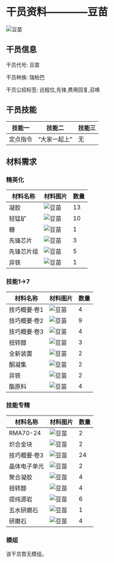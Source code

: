 # 干员资料————豆苗

![豆苗](./oprImages/豆苗.png)

## 干员信息

干员代号: 豆苗

干员种族: 瑞柏巴

干员公招标签: 远程位,先锋,费用回复,召唤

## 干员技能

| 技能一       | 技能二   | 技能三 |
| ------------ | -------- | ------ |
| 定点指令 | “大家一起上” | 无 |

## 材料需求

### 精英化

| 材料名称      | 材料图片 | 数量  |
|---------|---------|-----|
| 凝胶 | ![豆苗](./matIcons/凝胶.png)  |   13  |
| 轻锰矿 | ![豆苗](./matIcons/轻锰矿.png)  |   10  |
| 糖 | ![豆苗](./matIcons/糖.png)  |   1  |
| 先锋芯片 | ![豆苗](./matIcons/先锋芯片.png)  |   3  |
| 先锋芯片组 | ![豆苗](./matIcons/先锋芯片组.png)  |   5  |
| 异铁 | ![豆苗](./matIcons/异铁.png)  |   1  |

### 技能1→7

| 材料名称      | 材料图片 | 数量  |
|---------|---------|-----|
| 技巧概要·卷1 | ![豆苗](./matIcons/技巧概要·卷1.png)  |   4  |
| 技巧概要·卷2 | ![豆苗](./matIcons/技巧概要·卷2.png)  |   9  |
| 技巧概要·卷3 | ![豆苗](./matIcons/技巧概要·卷3.png)  |   4  |
| 扭转醇 | ![豆苗](./matIcons/扭转醇.png)  |   3  |
| 全新装置 | ![豆苗](./matIcons/全新装置.png)  |   2  |
| 酮凝集 | ![豆苗](./matIcons/酮凝集.png)  |   2  |
| 异铁 | ![豆苗](./matIcons/异铁.png)  |   2  |
| 酯原料 | ![豆苗](./matIcons/酯原料.png)  |   4  |

### 技能专精

| 材料名称      | 材料图片 | 数量  |
|---------|---------|-----|
| RMA70-24 | ![豆苗](./matIcons/RMA70-24.png)  |   2  |
| 炽合金块 | ![豆苗](./matIcons/炽合金块.png)  |   2  |
| 技巧概要·卷3 | ![豆苗](./matIcons/技巧概要·卷3.png)  |   24  |
| 晶体电子单元 | ![豆苗](./matIcons/晶体电子单元.png)  |   2  |
| 聚合凝胶 | ![豆苗](./matIcons/聚合凝胶.png)  |   4  |
| 扭转醇 | ![豆苗](./matIcons/扭转醇.png)  |   4  |
| 提纯源岩 | ![豆苗](./matIcons/提纯源岩.png)  |   6  |
| 五水研磨石 | ![豆苗](./matIcons/五水研磨石.png)  |   1  |
| 研磨石 | ![豆苗](./matIcons/研磨石.png)  |   4  |

### 模组

该干员暂无模组。
